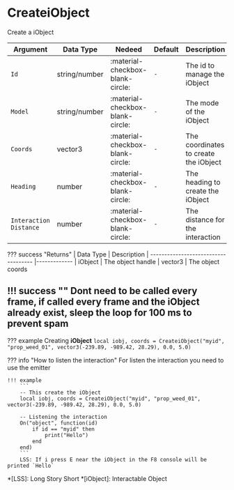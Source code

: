 # CreateiObject
Create a iObject

| Argument              | Data Type                            | Nedeed                    | Default         | Description
| ----------------------| ------------------------------------ | ------------------------- |-----------------|-------------
| `Id`                | string/number | :material-checkbox-blank-circle: | `-` | The id to manage the iObject
| `Model`                | string/number | :material-checkbox-blank-circle: | `-` | The mode of the iObject
| `Coords`                | vector3 | :material-checkbox-blank-circle: | `-` | The coordinates to create the iObject
| `Heading`                | number | :material-checkbox-blank-circle: | `-` | The heading to create the iObject
| `Interaction Distance`                | number | :material-checkbox-blank-circle: | `-` | The distance for the interaction
    
??? success "Returns"
    | Data Type                            | Description
    | ------------------------------------ |-------------
    | iObject | The object handle
    | vector3 | The object coords

!!! success ""
    Dont need to be called every frame, if called every frame and the iObject already exist, sleep the loop for 100 ms to prevent spam
---
??? example
    Creating **iObject**
    ```
    local iobj, coords = CreateiObject("myid", "prop_weed_01", vector3(-239.89, -989.42, 28.29), 0.0, 5.0)
    ```

??? info "How to listen the interaction"
    For listen the interaction you need to use the emitter

    !!! example
        ```
        -- This create the iObject
        local iobj, coords = CreateiObject("myid", "prop_weed_01", vector3(-239.89, -989.42, 28.29), 0.0, 5.0)
    
        -- Listening the interaction
        On("object", function(id)
            if id == "myid" then
                print("Hello")
            end
        end)
        ```
        LSS: If i press E near the iObject in the F8 console will be printed `Hello`
*[LSS]: Long Story Short
*[iObject]: Interactable Object